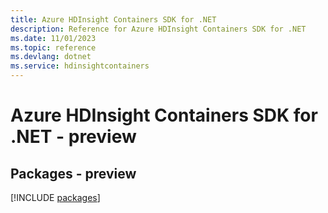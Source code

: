 ```yaml
---
title: Azure HDInsight Containers SDK for .NET
description: Reference for Azure HDInsight Containers SDK for .NET
ms.date: 11/01/2023
ms.topic: reference
ms.devlang: dotnet
ms.service: hdinsightcontainers
---
```

# Azure HDInsight Containers SDK for .NET - preview
## Packages - preview
[!INCLUDE [packages](hdinsight-containers-index.md)]